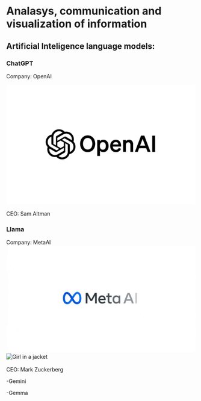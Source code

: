 # Analasys, communication and visualization of information

## Artificial Inteligence language models:

### ChatGPT

Company: OpenAI

![alt image out](/Imagens/OpenAI.png)

CEO: Sam Altman

<h3> Llama </h3>
Company: MetaAI

<img src="Imagens/MetaAI.jfif" alt="Image out">
<img src="img_girl.jpg" alt="Girl in a jacket" width="640" height="360">
<br><br>
CEO: Mark Zuckerberg

-Gemini

-Gemma
